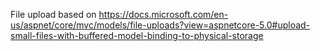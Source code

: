 File upload based on
https://docs.microsoft.com/en-us/aspnet/core/mvc/models/file-uploads?view=aspnetcore-5.0#upload-small-files-with-buffered-model-binding-to-physical-storage


